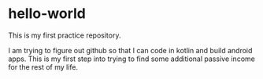 # hello-world
This is my first practice repository.

I am trying to figure out github so that I can code in kotlin and build android apps.  This is my first step into trying to find some additional passive income for the rest of my life. 
